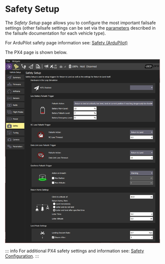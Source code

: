 # Safety Setup

The _Safety Setup_ page allows you to configure the most important failsafe settings (other failsafe settings can be set via the [parameters](../SetupView/Parameters.md) described in the failsafe documentation for each vehicle type).

For ArduPilot safety page information see: [Safety (ArduPilot)](../SetupView/safety_ardupilot.md)

The PX4 page is shown below.

![Safety Setup - PX4](../../../assets/setup/PX4Safety.jpg)

::: info
For additional PX4 safety settings and information see: [Safety Configuration](https://docs.px4.io/en/config/safety.html).
:::

